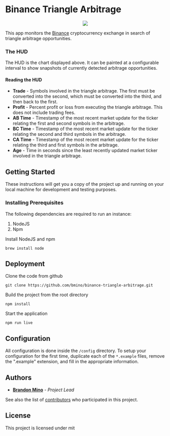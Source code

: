 # Binance Triangle Arbitrage

<p align="center">
    <img src="https://github.com/bmino/binance-triangle-arbitrage/blob/master/src/resources/mainDisplay.png">
</p>

This app monitors the [Binance](https://www.binance.com) cryptocurrency exchange in search of triangle arbitrage opportunities.

### The HUD
The HUD is the chart displayed above. It can be painted at a configurable interval to show snapshots of currently detected
arbitrage opportunities.

#### Reading the HUD
* **Trade** - Symbols involved in the triangle arbitrage. The first must be converted into the second, which must be converted into the third, and then back to the first.
* **Profit** - Percent profit or loss from executing the triangle arbitrage. This does not include trading fees.
* **AB Time** - Timestamp of the most recent market update for the ticker relating the first and second symbols in the arbitrage.
* **BC Time** - Timestamp of the most recent market update for the ticker relating the second and third symbols in the arbitrage.
* **CA Time** - Timestamp of the most recent market update for the ticker relating the third and first symbols in the arbitrage.
* **Age** - Time in seconds since the least recently updated market ticker involved in the triangle arbitrage.


## Getting Started

These instructions will get you a copy of the project up and running on your local machine for development and testing purposes.


### Installing Prerequisites

The following dependencies are required to run an instance:

1. NodeJS
2. Npm

Install NodeJS and npm

```
brew install node
```


## Deployment

Clone the code from github
```
git clone https://github.com/bmino/binance-triangle-arbitrage.git
```

Build the project from the root directory
```
npm install
```

Start the application
```
npm run live
```


## Configuration

All configuration is done inside the `/config` directory.
To setup your configuration for the first time, duplicate each of the `*.example` files, remove the ".example" extension, and fill in the appropriate information.


## Authors

* **[Brandon Mino](https://github.com/bmino)** - *Project Lead*

See also the list of [contributors](https://github.com/bmino/binance-triangle-arbitrage/contributors) who participated in this project.


## License

This project is licensed under mit
